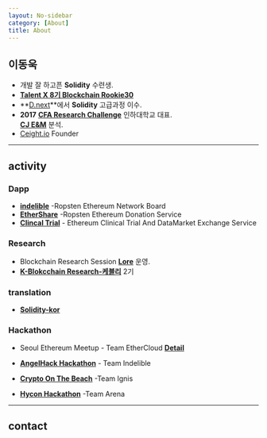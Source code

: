 ```yaml
---
layout: No-sidebar
category: [About]
title: About
---
```


## 이동욱
  - 개발 잘 하고픈 **Solidity** 수련생.
  - **[Talent X 8기 Blockchain Rookie30](http://www.talentx.co.kr/admission)**
  - **[D.next](https://campus.dnext.co/)**에서 **Solidity** 고급과정 이수.
  - **2017** **[CFA Research Challenge](https://www.cfainstitute.org/societies/challenge)** 인하대학교 대표.  
  **[CJ E&M](https://1drv.ms/b/s!AnqMWEEqb4B_jVJfmRDrNt8ZbhVZ)** 분석.
  - [Ceight.io](http://ceight.io) Founder  

---
## activity
### **Dapp**
  - **[indelible](https://wooqii.github.io/indelible)** -Ropsten Ethereum Network Board
  - **[EtherShare](https://github.com/wooqii/cryptobeach-ethershare)** -Ropsten Ethereum Donation Service
  -  **[Clincal Trial](https://github.com/wooqii/arena-hackathon)** - Ethereum Clinical Trial And DataMarket Exchange Service

### **Research**
  - Blockchain Research Session **[Lore](https://wooqii.github.io)** 운영.  
  - **[K-Blokcchain Research-케블리](https://steemit.com/@kblock)** 2기 

### **translation**
  - **[Solidity-kor](https://github.com/solidity-korea/solidity-docs-kr)**

### **Hackathon**
  - Seoul Ethereum Meetup - Team EtherCloud **[Detail](https://www.coindeskkorea.com/%ED%98%84%EC%9E%A5-%EC%96%B8%EC%A0%9C%EA%B9%8C%EC%A7%80-%ED%8A%B8%EB%A0%88%EC%9D%B4%EB%94%A9%EB%A7%8C-%ED%95%A0%ED%85%90%EA%B0%80-%EC%9D%B4%EB%8D%94%EB%A6%AC%EC%9B%80-%EB%8C%91-%EA%B0%9C%EB%B0%9C/)** 
  - **[AngelHack Hackathon](http://www.hackathon.io/angelhack-seoul-hackathon-2018)** - Team Indelible

  - **[Crypto On The Beach](http://www.nabifs.org/ko/articles/151)** -Team Ignis

  - **[Hycon Hackathon](https://devpost.com/software/arena-hackathon)** -Team Arena

---
## contact
<div>
  <a href="https://www.linkedin.com/in/wooqii/" class="fa fa-linkedin fa-4x">
  
  </a>
  <a href="http://github.com/wooqii" class="fa fa-github fa-4x">
  
  </a>
  <a href="mailto:cpawookie@gmail.com" class="fa fa-google-plus-square fa-4x">
  
  </a>
</div>
